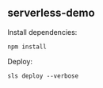 serverless-demo
-----

Install dependencies:
```
npm install
```

Deploy:
```
sls deploy --verbose
```
